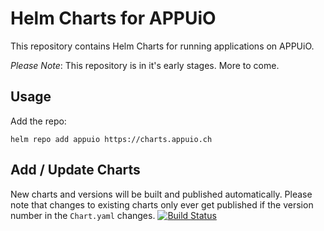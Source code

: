 # Helm Charts for APPUiO

This repository contains Helm Charts for running applications on APPUiO.

*Please Note*: This repository is in it's early stages. More to come.

## Usage

Add the repo:

```
helm repo add appuio https://charts.appuio.ch
```

## Add / Update Charts

New charts and versions will be built and published automatically. Please note
that changes to existing charts only ever get published if the version number in
the `Chart.yaml` changes.
[![Build Status](https://travis-ci.com/appuio/charts.svg?branch=master)](https://travis-ci.com/appuio/charts)
